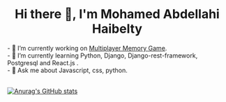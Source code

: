  <div style="display: flex; justify-content:center; align-items: center;">
  <h1 align=center>Hi there 👋, I'm Mohamed Abdellahi Haibelty</h1>
 </div>
- 🔭 I’m currently working on <a href="https://github.com/mohamed-abdelahi-haibelty/memory_game">Multiplayer Memory Game</a>.<br>
- 🌱 I’m currently learning Python, Django, Django-rest-framework, Postgresql and React.js .<br>
- 💬 Ask me about Javascript, css, python.<br><br>

[![Anurag's GitHub stats](https://github-readme-stats.vercel.app/api?username=mohamed-abdelahi-haibelty&show_icons=true&bg_color=010B0F&text_color=6EEA92&border_color=010B0F)](https://github.com/anuraghazra/github-readme-stats)


<!--
**mohamed-abdelahi-haibelty/mohamed-abdelahi-haibelty** is a ✨ _special_ ✨ repository because its `README.md` (this file) appears on your GitHub profile.

Here are some ideas to get you started:

- 🔭 I’m currently working on ...
- 🌱 I’m currently learning Python, Django, Django-rest-framework and Postgresql.
- 💬 Ask me about Javascript, css, python.

